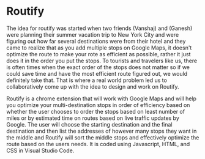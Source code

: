 # Routify

The idea for routify was started when two friends (Vanshaj) and (Ganesh) were planning their summer vacation trip to New York City and were figuring out how far 
several destinations were from their hotel and they came to realize that as you add multiple stops on Google Maps, it doesn't optimize the route to make your rote 
as efficient as possible, rather it just does it in the order you put the stops. To tourists and travelers like us, there is often times when the exact order of the 
stops does not matter so if we could save time and have the most efficient route figured out, we would definitely take that. That is where a real world problem led 
us to collaboratively come up with the idea to design and work on Routify. 

Routify is a chrome extension that will work with Google Maps and will help you optimize your multi-destination stops in order of efficiency based on whether the user
chooses to order the stops based on least number of miles or by estimated time on routes based on live traffic updates by Google. The user will choose the starting 
destination and the final destination and then list the addresses of however many stops they want in the middle and Routify will sort the middle stops and effectively
optimize the route based on the users needs. It is coded using Javascript, HTML, and CSS in Visual Studio Code. 
